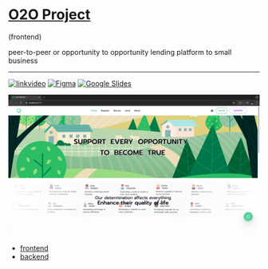 # [O2O Project](https://o2o-project.vercel.app/)
(frontend)   

peer-to-peer or opportunity to opportunity lending platform to small business

---
[![linkvideo](https://img.shields.io/badge/Watch-Video-red?logo=youtube)](https://drive.google.com/file/d/1C7swNxf8N-4HyrCv2a0F_6uMcsaN_wze/view?usp=drive_link) [![Figma](https://img.shields.io/badge/Figma-Design-blue?logo=figma)](https://www.figma.com/design/1Ouaz0a9aK67HJkwLVG9yo/O2O-Project?node-id=0-1&t=ckgzmrYSVuBM0NFr-1) [![Google Slides](https://img.shields.io/badge/Google%20Slides-View-yellow?logo=google-slides)](https://docs.google.com/presentation/d/1Mw4H3YeN5LJ3taaX6SirsdnZJooFeSoH/edit?usp=sharing&ouid=102931685087250675197&rtpof=true&sd=true)  

![Screenshot](./src/assets/images/screenshot/Screenshot05.png)

- [frontend](https://github.com/chaithawat21/o2o-frontend)  
- [backend](https://github.com/chaithawat21/o2o-backend)  
